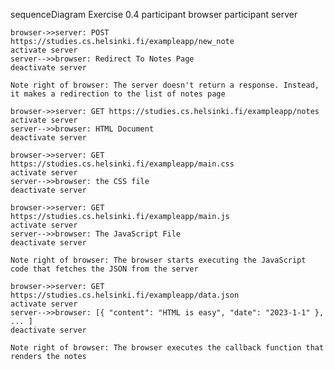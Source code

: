sequenceDiagram Exercise 0.4
    participant browser
    participant server

    browser->>server: POST https://studies.cs.helsinki.fi/exampleapp/new_note
    activate server
    server-->>browser: Redirect To Notes Page
    deactivate server

    Note right of browser: The server doesn't return a response. Instead, it makes a redirection to the list of notes page

    browser->>server: GET https://studies.cs.helsinki.fi/exampleapp/notes
    activate server
    server-->>browser: HTML Document
    deactivate server

    browser->>server: GET https://studies.cs.helsinki.fi/exampleapp/main.css
    activate server
    server-->>browser: the CSS file
    deactivate server

    browser->>server: GET https://studies.cs.helsinki.fi/exampleapp/main.js
    activate server
    server-->>browser: The JavaScript File
    deactivate server

    Note right of browser: The browser starts executing the JavaScript code that fetches the JSON from the server

    browser->>server: GET https://studies.cs.helsinki.fi/exampleapp/data.json
    activate server
    server-->>browser: [{ "content": "HTML is easy", "date": "2023-1-1" }, ... ]
    deactivate server

    Note right of browser: The browser executes the callback function that renders the notes
